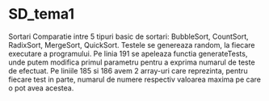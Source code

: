 # SD_tema1
Sortari
Comparatie intre 5 tipuri basic de sortari: BubbleSort, CountSort, RadixSort, MergeSort, QuickSort.
Testele se genereaza random, la fiecare executare a programului. 
Pe linia 191 se apeleaza functia generateTests, unde putem modifica primul parametru pentru a exprima numarul de teste de efectuat.
Pe liniile 185 si 186 avem 2 array-uri care reprezinta, pentru fiecare test in parte, numarul de numere respectiv valoarea maxima pe care o pot avea acestea.

